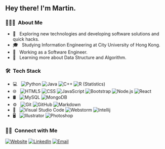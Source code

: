 <h2> Hey there! I'm Martin.</h2>

<h3> 👨🏻‍💻 &nbsp;About Me </h3>

- 🤔 &nbsp; Exploring new technologies and developing software solutions and quick hacks.
- 🎓 &nbsp; Studying Information Engineering at City University of Hong Kong.
- 💼 &nbsp; Working as a Software Engineer.
- 🌱 &nbsp; Learning more about Data Structure and Algorithm.

<h3> 🛠 &nbsp;Tech Stack</h3>

- 💻 &nbsp;
  ![Python](https://img.shields.io/badge/-Python-333333?style=flat&logo=python)
  ![Java](https://img.shields.io/badge/-Java-333333?style=flat&logo=Java&logoColor=007396)
  ![C++](https://img.shields.io/badge/-Javascript-333333?style=flat&logo=C%2B%2B&logoColor=00599C)
  ![R (Statistics)](https://img.shields.io/badge/-Typescript-333333?style=flat&logo=R&logoColor=276DC3)
- 🌐 &nbsp;
  ![HTML5](https://img.shields.io/badge/-HTML5-333333?style=flat&logo=HTML5)
  ![CSS](https://img.shields.io/badge/-CSS-333333?style=flat&logo=CSS3&logoColor=1572B6)
  ![JavaScript](https://img.shields.io/badge/-JavaScript-333333?style=flat&logo=javascript)
  ![Bootstrap](https://img.shields.io/badge/-Bootstrap-333333?style=flat&logo=bootstrap&logoColor=563D7C)
  ![Node.js](https://img.shields.io/badge/-Node.js-333333?style=flat&logo=node.js)
  ![React](https://img.shields.io/badge/-React-333333?style=flat&logo=react)
- 🛢 &nbsp;
  ![MySQL](https://img.shields.io/badge/-MySQL-333333?style=flat&logo=mysql)
  ![MongoDB](https://img.shields.io/badge/-MongoDB-333333?style=flat&logo=mongodb)
- ⚙️ &nbsp;
  ![Git](https://img.shields.io/badge/-Git-333333?style=flat&logo=git)
  ![GitHub](https://img.shields.io/badge/-GitHub-333333?style=flat&logo=github)
  ![Markdown](https://img.shields.io/badge/-Markdown-333333?style=flat&logo=markdown)
- 🔧 &nbsp;
  ![Visual Studio Code](https://img.shields.io/badge/-Visual%20Studio%20Code-333333?style=flat&logo=visual-studio-code&logoColor=007ACC)
  ![Webstorm](https://img.shields.io/badge/-Webstorm-333333?style=flat&logo=webstorm)
  ![Intellij](https://img.shields.io/badge/-IntelliJ-333333?style=flat&logo=intelli-j)
- 🖥 &nbsp;
  ![Illustrator](https://img.shields.io/badge/-Illustrator-333333?style=flat&logo=adobe-illustrator)
  ![Photoshop](https://img.shields.io/badge/-Photoshop-333333?style=flat&logo=adobe-photoshop)

<h3> 🤝🏻 &nbsp;Connect with Me </h3>

<p>
<a href="https://www.marttsang.com/"><img alt="Website" src="https://img.shields.io/badge/Website-www.marttsang.com-blue?style=flat-square&logo=google-chrome"></a>
<a href="https://www.linkedin.com/in/marttsang2"><img alt="LinkedIn" src="https://img.shields.io/badge/LinkedIn-Martin%20Tsang-blue?style=flat-square&logo=linkedin"></a>
<a href="mailto:tsangmartin1225@gmail.com"><img alt="Email" src="https://img.shields.io/badge/Email-tsangmartin1225@gmail.com-blue?style=flat-square&logo=gmail"></a>
</p>
